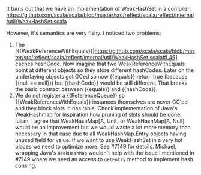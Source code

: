 It turns out that we have an implementation of WeakHashSet in a compiler:
https://github.com/scala/scala/blob/master/src/reflect/scala/reflect/internal/util/WeakHashSet.scala

However, it's semantics are very fishy. I noticed two problems:
  1. The [{{WeakReferenceWithEquals}}|https://github.com/scala/scala/blob/master/src/reflect/scala/reflect/internal/util/WeakHashSet.scala#L45] caches hashCode. Now imagine that two WeakReferenceWithEquals point at different objects so they store different hashCodes. Later on the underlaying objects get GCed so now {{equals}} return true (because {{null == null}}) but {{hashCode}} would be still different. That breaks the basic contract between {{equals}} and {{hashCode}}.
  2. We do not register a {{ReferenceQueue}} so {{WeakReferenceWithEquals}} instances themselves are never GC'ed and they block slots in has table. Check implementation of Java's WeakHashmap for inspiration how pruning of slots should be done.
Iulian, I agree that WeakHashMap[A, Unit] or WeakHashMap[A, Null] would be an improvement but we would waste a lot more memory than necessary in that case due to all WeakHashMap.Entry objects having unused field for value. If we want to use WeakHashSet in a very hot places we need to optimize more. See #7149 for details.
Michael, wrapping Java's `WeakHashMap` wouldn't help with the issue I mentioned in #7149 where we need an access to `getEntry` method to implement hash consing.
